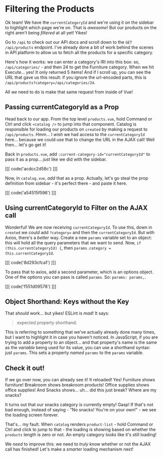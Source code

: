# Filtering the Products

Ok team! We have the `currentCategoryId` and we're using it on the sidebar to
highlight which page we're on. That is *awesome*! But our products on the right
aren't being *filtered* at all yet! Yikes!

Go to `/api` to check out our API docs and scroll down to the `GET /api/products`
endpoint. I've already done a bit of work behind the scenes in API platform to
allow us to fetch all the products for a specific category.

Here's how it works: we can enter a category's IRI into this box: so,
`/api/categories/` - and then 24 to get the Furniture category. When we hit
Execute... yes! It only returned 5 items! And if I scroll up, you can see the URL
that gave us this result: if you ignore the url-encoded parts, this is
`/api/products?category=/api/categories/24`.

All *we* need to do is make that same request from inside of Vue!

## Passing currentCategoryId as a Prop

Head back to our app. From the top level `products.vue`, hold Command or Ctrl and
click `<catalog />` to jump into that component. Catalog is responsible
for loading our products on `created` by making a request to `/api/products`. Hmm...
I *wish* we had access to the `currentCategoryId` here... because we could use
that to change the URL in the AJAX call! Well then... let's go get it!

Back in `products.vue`, add `:current-category-id="currentCategoryId"` to pass it
as a prop... *just* like we did with the sidebar.

[[[ code('acdcc2d58c') ]]]

Now, in `catalog.vue`, *add* that as a prop. Actually, let's go steal the prop
definition from sidebar - it's perfect there - and paste it here.

[[[ code('a54515f596') ]]]

## Using currentCategoryId to Filter on the AJAX call

Wonderful! We are *now* receiving `currentCategoryId`. To use this, down in
`created` we *could* add `?category=` and then the `currentCategoryId`. But with
Axios, there's a *better* way. Create a new `params` variable set to an object:
this will hold all the query parameters that we want to send. Now,
`if (this.currentCategoryId) {`, then
`params.category = this.currentCategoryId`.

[[[ code('8d293cfca1') ]]]

To pass that to axios, add a second parameter, which is an options object. One of
the options you can pass is called `params`. So: `params: params,`.

[[[ code('f551d09578') ]]]

## Object Shorthand: Keys without the Key

That *should* work... but yikes! ESLint is *mad*! It says:

> expected property shorthand.

This is referring to something that we've actually already done many times, but
I want to highlight it in case you haven't noticed. In JavaScript, if you are
trying to add a property to an object... and that property's name is the same as
the *variable* being used for its value, you can use a shorthand syntax: just
`params`. This sets a property *named* `params` to the `params` variable.

## Check it out!

If we go over now, you can already see it! It reloaded! Yes! Furniture shows furniture!
Breakroom shows breakroom products! Office supplies shows office supplies! And
Snacks shows... uh... did this just break? Where are my snacks?

It turns out that our snacks category is currently empty! Gasp! If that's not
bad enough, instead of saying - "No snacks! You're on your own!" - we see the
loading screen forever.

That's... my fault. When `catalog` renders `product-list` - hold Command or Ctrl and
click to jump to that - the loading is showing based on whether the `products`
length is zero or not. An empty category *looks* like it's still loading!

We *need* to improve this: we need to *truly* know whether or not the AJAX call
has finished! Let's make a *smarter* loading mechanism next!
